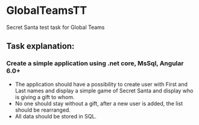 # GlobalTeamsTT
 Secret Santa test task for Global Teams

## Task explanation:

### Create a simple application using .net core, MsSql, Angular 6.0+

- The application should have a possibility to create user with First and Last names and display a simple game of Secret Santa and display who is giving a gift to whom.
- No one should stay without a gift, after a new user is added, the list should be rearranged. 
- All data should be stored in SQL.
